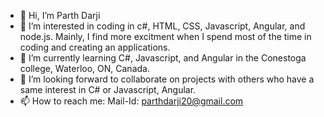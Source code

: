 - 👋 Hi, I’m Parth Darji
- 👀 I’m interested in coding in c#, HTML, CSS, Javascript, Angular, and node.js. Mainly, I find more excitment when I spend most of the time in coding and creating an applications. 
- 🌱 I’m currently learning C#, Javascript, and Angular in the Conestoga college, Waterloo, ON, Canada.
- 💞️ I’m looking forward to collaborate on projects with others who have a same interest in C# or Javascript, Angular.
- 📫 How to reach me: Mail-Id: parthdarji20@gmail.com

<!---
Parth8825/Parth8825 is a ✨ special ✨ repository because its `README.md` (this file) appears on your GitHub profile.
You can click the Preview link to take a look at your changes.
--->
